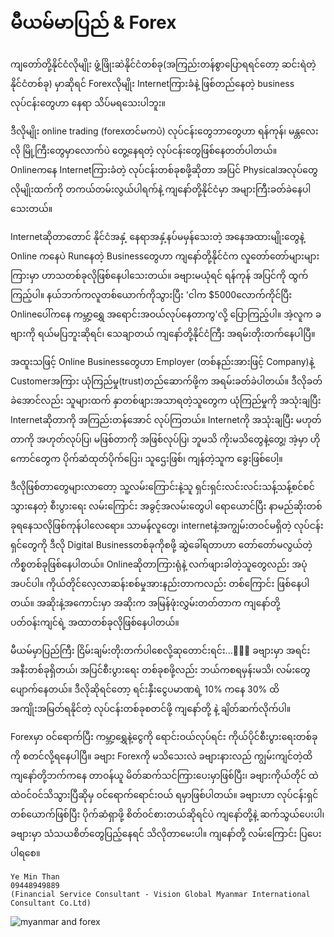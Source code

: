 # မီယမ်မာပြည် & Forex
ကျတော်တို့နိုင်ငံလိုမျိုး ဖွံ့ဖြိုးဆဲနိုင်ငံတစ်ခု(အကြည်းတန်စွာပြောရရင်တော့ ဆင်းရဲတဲ့နိုင်ငံတစ်ခု) မှာဆိုရင် Forexလိုမျိုး Internetကြားခံနဲ့ ဖြစ်တည်နေတဲ့ business လုပ်ငန်းတွေဟာ နေရာ သိပ်မရသေးပါဘူး။ 

ဒီလိုမျိုး online trading (forexတင်မကပဲ) လုပ်ငန်းတွေဘာတွေဟာ ရန်ကုန်၊ မန္တလေးလို မြို့ကြီးတွေမှာလောက်ပဲ တွေ့နေရတဲ့ လုပ်ငန်းတွေဖြစ်နေတတ်ပါတယ်။ Onlineကနေ Internetကြားခံတဲ့ လုပ်ငန်းတစ်ခုစဖို့ဆိုတာ အပြင် Physicalအလုပ်တွေလိုမျိုးထက်ကို တကယ်တမ်းလွယ်ပါရက်နဲ့ ကျနော်တို့နိုင်ငံမှာ အများကြီးခတ်ခဲနေပါသေးတယ်။

Internetဆိုတာတောင် နိုင်ငံအနှံ့ နေရာအနှံ့နပ်မမှန်သေးတဲ့ အနေအထားမျိုးတွေနဲ့ Online ကနေပဲ Runနေတဲ့ Businessတွေဟာ ကျနော်တို့နိုင်ငံက လူတော်တော်များများကြားမှာ ဟာသတစ်ခုလိုဖြစ်နေပါသေးတယ်။ ခဗျားမယုံရင် ရန်ကုန် အပြင်ကို ထွက်ကြည့်ပါ။ နယ်ဘက်ကလူတစ်ယောက်ကိုသွားပြီး 'ငါက $5000လောက်ကိုင်ပြီး Onlineပေါ်ကနေ ကမ္ဘာ့ရွှေ အရောင်းအဝယ်လုပ်နေတာကွ'လို့ ပြောကြည့်ပါ။ အဲ့လူက ခဗျားကို ရယ်မပြဘူးဆိုရင်၊ သေချာတယ် ကျနော်တို့နိုင်ငံကြီး အရမ်းတိုးတက်နေပါပြီ။

အထူးသဖြင့် Online Businessတွေဟာ Employer (တစ်နည်းအား​ဖြင့် Company)နဲ့ Customerအကြား ယုံကြည်မှု(trust)တည်ဆောက်ဖို့က အရမ်းခတ်ခဲပါတယ်။ ဒီလိုခတ်ခဲအောင်လည်း သူများထက် နှာတစ်ဖျားအသာရတဲ့သူတွေက ယုံကြည်မှုကို အသုံးချပြီး Internetဆိုတာကို အကြည်းတန်အောင် လုပ်ကြတယ်။ Internetကို အသုံးချပြီး မဟုတ်တာကို အဟုတ်လုပ်ပြ၊ မဖြစ်တာကို အဖြစ်လုပ်ပြ၊ ဘူမသိ ကိုးမသိတွေနဲ့တွေ့၊ အဲ့မှာ ဟိုကောင်တွေက ပိုက်ဆံထုတ်ပိုက်ပြေး၊ သူဌေးဖြစ်၊ ကျန်တဲ့သူက ခွေးဖြစ်ပေါ့။

ဒီလိုဖြစ်တာတွေများလာတော့ သူ့လမ်းကြောင်းနဲ့သူ ရှင်းရှင်းလင်းလင်းသန့်သန့်စင်စင်သွားနေတဲ့ စီးပွားရေး လမ်းကြောင်း အခွင့်အလမ်းတွေပါ ရောယောင်ပြီး နာမည်ဆိုးတစ်ခုရနေသလိုဖြစ်ကုန်ပါလေရော။ သာမန်လူတွေ၊ internetနဲ့အကျွမ်းတဝင်မရှိတဲ့ လုပ်ငန်းရှင်တွေကို ဒီလို Digital Businessတစ်ခုကိုစဖို့ ဆွဲခေါ်ရတာဟာ တော်တော်မလွယ်တဲ့ ကိစ္စတစ်ခုဖြစ်နေပါတယ်။ Onlineဆိုတာကြားရုံနဲ့ လက်ဖျားခါတဲ့သူတွေလည်း အပုံအပင်ပါ။ ကိုယ်တိုင်လေ့လာဆန်းစစ်မှုအားနည်းတာကလည်း တစ်​ကြောင်း ဖြစ်​နေပါတယ်။ အဆိုးနဲ့အကောင်းမှာ အဆိုးက အမြန်ဖုံးလွှမ်းတတ်တာက ကျနော်တို့ပတ်ဝန်းကျင်ရဲ့ အထာတစ်ခုလိုဖြစ်နေပါတယ်။

မီယမ်မှာပြည်ကြီး ငြိမ်းချမ်းတိုးတက်ပါစေလို့ဆုတောင်းရင်း...🙏🙏🙏
ခဗျားမှာ အရင်းအနီးတစ်ခုရှိတယ်၊ အပြင်စီးပွားရေး တစ်ခုစဖို့လည်း ဘယ်ကစရမှန်းမသိ၊ လမ်းတွေပျောက်နေတယ်။ 
ဒီလိုဆိုရင်တော့ ရင်းနှီးငွေပမာဏရဲ့ 10% ကနေ 30% ထိ အကျိုးအမြတ်ရနိုင်တဲ့ လုပ်ငန်းတစ်ခုစတင်ဖို့ ကျနော်တို့ နဲ့ ချိတ်ဆက်လိုက်ပါ။

Forexမှာ ဝင်ရောက်ပြီး ကမ္ဘာ့ရွှေနဲ့ငွေကို ရောင်းဝယ်လုပ်ရင်း ကိုယ်ပိုင်စီးပွားရေးတစ်ခုကို စတင်လို့ရနေပါပြီ။ ခဗျား Forexကို မသိသေးလဲ ခဗျားနားလည် ကျွမ်းကျင်တဲ့ထိ ကျနော်တို့ဘက်ကနေ တာဝန်ယူ မိတ်ဆက်သင်ကြားပေးမှာဖြစ်ပြီး၊ ခဗျားကိုယ်တိုင် ထဲထဲဝင်ဝင်သိသွားပြီဆိုမှ ဝင်ရောက်ရောင်းဝယ် ရမှာဖြစ်ပါတယ်။ ခဗျားဟာ လုပ်ငန်းရှင်တစ်ယောက်ဖြစ်ပြီး ပိုက်ဆံရှာဖို့ စိတ်ဝင်စားတယ်ဆိုရင်ပဲ ကျနော်တို့နဲ့ ဆက်သွယ်ပေးပါ၊ ခဗျားမှာ သံသယစိတ်တွေပြည့်​နေရင် သိလိုတာမေးပါ။ ကျနော်တို့ လမ်းကြောင်း ပြပေးပါရစေ။

```
Ye Min Than
09448949889
(Financial Service Consultant - Vision Global Myanmar International Consultant Co.Ltd)
```

<picture>
  <img alt = "myanmar and forex" src = "https://scontent.frgn2-2.fna.fbcdn.net/v/t39.30808-6/312364045_116292441265271_1282154674607313578_n.jpg?stp=dst-jpg_s600x600&_nc_cat=107&ccb=1-7&_nc_sid=8bfeb9&_nc_ohc=KWNDmx372E4AX-vN6jw&tn=AjSa5uwttGBsshXH&_nc_ht=scontent.frgn2-2.fna&oh=00_AfDiqlXu2zZqOJVJTJNx2SQhAbHSXNr8eU2L49KXz85Hmw&oe=637488B2" /> 
 </picutre


